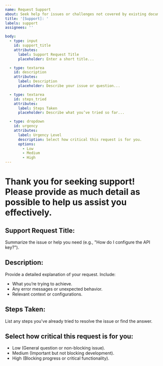 ```yaml
---
name: Request Support
about: Seek help for issues or challenges not covered by existing documentation or bug reports.
title: '[Support]: '
labels: support
assignees: ''

body:
  - type: input
    id: support_title
    attributes:
      label: Support Request Title
      placeholder: Enter a short title...

  - type: textarea
    id: description
    attributes:
      label: Description
      placeholder: Describe your issue or question...

  - type: textarea
    id: steps_tried
    attributes:
      label: Steps Taken
      placeholder: Describe what you’ve tried so far...

  - type: dropdown
    id: urgency
    attributes:
      label: Urgency Level
      description: Select how critical this request is for you.
      options:
        - Low
        - Medium
        - High
---
```


# Thank you for seeking support! Please provide as much detail as possible to help us assist you effectively.

## Support Request Title:
Summarize the issue or help you need (e.g., "How do I configure the API key?").

## Description:
Provide a detailed explanation of your request. Include:
- What you’re trying to achieve.
- Any error messages or unexpected behavior.
- Relevant context or configurations.

## Steps Taken:
List any steps you've already tried to resolve the issue or find the answer.

## Select how critical this request is for you:
- Low (General question or non-blocking issue).
- Medium (Important but not blocking development).
- High (Blocking progress or critical functionality).
